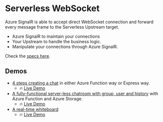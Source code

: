 # Serverless WebSocket

Azure SignalR is able to accept direct WebSocket connection and forward every message frame to the Serverless Upstream target.
* Azure SignalR to maintain your connections
* Your Upstream to handle the business logic.
* Manipulate your connections through Azure SignalR.

Check the [specs here](./specs/runtime-websocket-serverless.md).

## Demos
* [4 steps creating a chat](./samples/simple-chat/Readme.md) in either Azure Function way or Express way.
    * 🔥 [Live Demo](https://wssimpledemo.z13.web.core.windows.net)
* [A fully-functional server-less chatroom with group, user and history](./samples/advanced-chatroom/Readme.md) with Azure Function and Azure Storage.
    * 🔥 [Live Demo](https://serverless-ws-chat-demo.azurewebsites.net/?code=LJ0EgrwWYSkm5MXGAe2AvPKVRGTaYpqQ/pxzJaFpVvyCY4j53s055Q==) 
* [A real-time whiteboard](https://github.com/chenkennt/Whiteboard#websocket-version)
    * 🔥 [Live Demo](https://ws-whiteboard.azurewebsites.net/)

